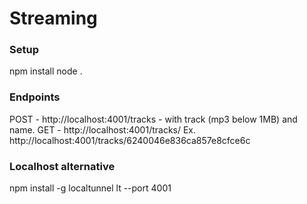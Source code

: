 # Streaming

### Setup

npm install
node .

### Endpoints

POST - http://localhost:4001/tracks - with track (mp3 below 1MB) and name.
GET - http://localhost:4001/tracks/<trackID received from post request>
Ex. http://localhost:4001/tracks/6240046e836ca857e8cfce6c

### Localhost alternative
npm install -g localtunnel
lt --port 4001